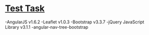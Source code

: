 <a href="https://helloworld-ehot.github.io/TestTask/"><h1>Test Task</h1></a>
-AngularJS v1.6.2
-Leaflet v1.0.3
-Bootstrap v3.3.7
-jQuery JavaScript Library v3.1.1
-angular-nav-tree-bootstrap
